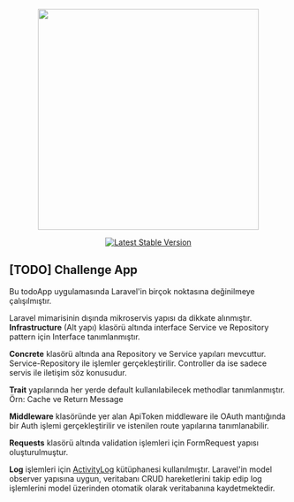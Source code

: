 <p align="center"><a href="https://laravel.com" target="_blank"><img src="https://raw.githubusercontent.com/laravel/art/master/logo-lockup/5%20SVG/2%20CMYK/1%20Full%20Color/laravel-logolockup-cmyk-red.svg" width="400"></a></p>

<p align="center">
    <a href="https://packagist.org/packages/laravel/framework"><img src="https://img.shields.io/packagist/v/laravel/framework" alt="Latest Stable Version"></a>
</p>

## [TODO] Challenge App
<p>Bu todoApp uygulamasında Laravel'in birçok noktasına değinilmeye çalışılmıştır.</p>
<p>Laravel mimarisinin dışında mikroservis yapısı da dikkate alınmıştır. <b>Infrastructure</b> (Alt yapı) klasörü altında interface Service ve Repository pattern için Interface tanımlanmıştır.</p>
<p><b>Concrete</b> klasörü altında ana Repository ve Service yapıları mevcuttur. Service-Repository ile işlemler gerçekleştirilir. Controller da ise sadece servis ile iletişim söz konusudur.</p>
<p><b>Trait</b> yapılarında her yerde default kullanılabilecek methodlar tanımlanmıştır. Örn: Cache ve Return Message</p>
<p><b>Middleware</b> klasöründe yer alan ApiToken middleware ile OAuth mantığında bir Auth işlemi gerçekleştirilir ve istenilen route yapılarına tanımlanabilir.</p>
<p><b>Requests</b> klasörü altında validation işlemleri için FormRequest yapısı oluşturulmuştur.</p>
<p><b>Log</b> işlemleri için <a target="_blank" href="https://github.com/spatie/laravel-activitylog">ActivityLog</a> kütüphanesi kullanılmıştır. Laravel'in model observer yapısına uygun, veritabanı CRUD hareketlerini takip edip log işlemlerini model üzerinden otomatik olarak veritabanına kaydetmektedir.</p>


